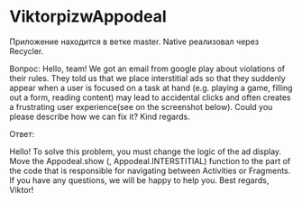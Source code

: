 # ViktorpizwAppodeal
Приложение находится в ветке master. Native реализовал через Recycler. 



Вопрос:
Hello, team!
We got an email from google play about violations of their rules. They told us that we place
interstitial ads so that they suddenly appear when a user is focused on a task at hand (e.g.
playing a game, filling out a form, reading content) may lead to accidental clicks and often
creates a frustrating user experience(see on the screenshot below).
Could you please describe how we can fix it?
Kind regards.




Ответ:

Hello!
To solve this problem, you must change the logic of the ad display.
Move the Appodeal.show (<youractivity>, Appodeal.INTERSTITIAL)
function to the part of the code that is responsible for navigating between Activities or Fragments.
If you have any questions, we will be happy to help you.
Best regards, Viktor!
